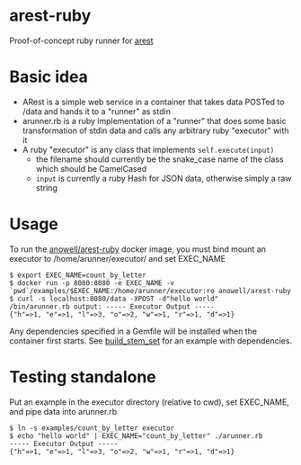 # arest-ruby
Proof-of-concept ruby runner for [arest](https://github.com/anowell/arest)

# Basic idea

- ARest is a simple web service in a container that takes data POSTed to /data and hands it to a "runner" as stdin
- arunner.rb is a ruby implementation of a "runner" that does some basic transformation of stdin data and calls any arbitrary ruby "executor" with it
- A ruby "executor" is any class that implements `self.execute(input)`
  - the filename should currently be the snake_case name of the class which should be CamelCased
  - `input` is currently a ruby Hash for JSON data, otherwise simply a raw string

# Usage

To run the [anowell/arest-ruby](https://registry.hub.docker.com/u/anowell/arest-ruby/) docker image, you must bind mount an executor to /home/arunner/executor/ and set EXEC_NAME

    $ export EXEC_NAME=count_by_letter
    $ docker run -p 8080:8080 -e EXEC_NAME -v `pwd`/examples/$EXEC_NAME:/home/arunner/executor:ro anowell/arest-ruby
    $ curl -s localhost:8080/data -XPOST -d"hello world"
    /bin/arunner.rb output: ----- Executor Output -----
    {"h"=>1, "e"=>1, "l"=>3, "o"=>2, "w"=>1, "r"=>1, "d"=>1}

Any dependencies specified in a Gemfile will be installed when the container first starts. See [build_stem_set](examples/build_stem_set) for an example with dependencies.

# Testing standalone

Put an example in the executor directory (relative to cwd), set EXEC_NAME, and pipe data into arunner.rb

    $ ln -s examples/count_by_letter executor
    $ echo "hello world" | EXEC_NAME="count_by_letter" ./arunner.rb
    ----- Executor Output -----
    {"h"=>1, "e"=>1, "l"=>3, "o"=>2, "w"=>1, "r"=>1, "d"=>1}
